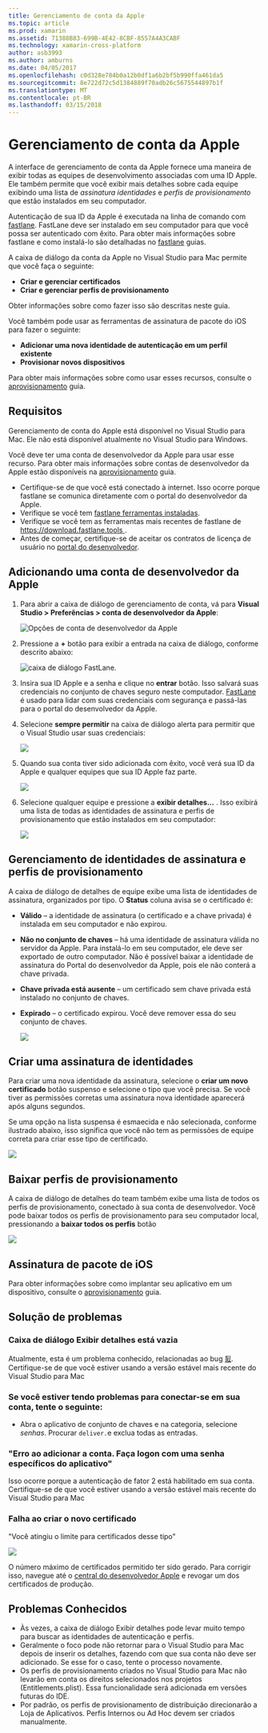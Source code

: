 ```yaml
---
title: Gerenciamento de conta da Apple
ms.topic: article
ms.prod: xamarin
ms.assetid: 71388B83-699B-4E42-8CBF-8557A4A3CABF
ms.technology: xamarin-cross-platform
author: asb3993
ms.author: amburns
ms.date: 04/05/2017
ms.openlocfilehash: c0d328e784b0a12b0df1a6b2bf5b990ffa461da5
ms.sourcegitcommit: 8e722d72c5d1384889f70adb26c5675544897b1f
ms.translationtype: MT
ms.contentlocale: pt-BR
ms.lasthandoff: 03/15/2018
---
```

# <a name="apple-account-management"></a>Gerenciamento de conta da Apple

A interface de gerenciamento de conta da Apple fornece uma maneira de exibir todas as equipes de desenvolvimento associadas com uma ID Apple. Ele também permite que você exibir mais detalhes sobre cada equipe exibindo uma lista de _assinatura identidades_ e _perfis de provisionamento_ que estão instalados em seu computador.

Autenticação de sua ID da Apple é executada na linha de comando com [fastlane](https://fastlane.tools/). FastLane deve ser instalado em seu computador para que você possa ser autenticado com êxito. Para obter mais informações sobre fastlane e como instalá-lo são detalhadas no [fastlane](~/ios/deploy-test/provisioning/fastlane/index.md) guias.

A caixa de diálogo da conta da Apple no Visual Studio para Mac permite que você faça o seguinte:

* **Criar e gerenciar certificados** 
* **Criar e gerenciar perfis de provisionamento** 

Obter informações sobre como fazer isso são descritas neste guia.

Você também pode usar as ferramentas de assinatura de pacote do iOS para fazer o seguinte:

* **Adicionar uma nova identidade de autenticação em um perfil existente** 
* **Provisionar novos dispositivos** 

Para obter mais informações sobre como usar esses recursos, consulte o [aprovisionamento](~/ios/get-started/installation/device-provisioning/index.md) guia.
️
## <a name="requirements"></a>Requisitos

Gerenciamento de conta do Apple está disponível no Visual Studio para Mac. Ele não está disponível atualmente no Visual Studio para Windows.

Você deve ter uma conta de desenvolvedor da Apple para usar esse recurso. Para obter mais informações sobre contas de desenvolvedor da Apple estão disponíveis na [aprovisionamento](~/ios/get-started/installation/device-provisioning/index.md) guia.

- Certifique-se de que você está conectado à internet. Isso ocorre porque fastlane se comunica diretamente com o portal do desenvolvedor da Apple.
- Verifique se você tem [fastlane ferramentas instaladas](~/ios/deploy-test/provisioning/fastlane/index.md#Installation).
- Verifique se você tem as ferramentas mais recentes de fastlane de [ https://download.fastlane.tools ](https://download.fastlane.tools).
- Antes de começar, certifique-se de aceitar os contratos de licença de usuário no [portal do desenvolvedor](https://developer.apple.com/account/).

## <a name="adding-an-apple-developer-account"></a>Adicionando uma conta de desenvolvedor da Apple

1. Para abrir a caixa de diálogo de gerenciamento de conta, vá para **Visual Studio > Preferências > conta de desenvolvedor da Apple**:

    ![Opções de conta de desenvolvedor da Apple](apple-account-management-images/image1.png)

2. Pressione a  **+**  botão para exibir a entrada na caixa de diálogo, conforme descrito abaixo: 

    ![caixa de diálogo FastLane.](apple-account-management-images/image2.png)

4. Insira sua ID Apple e a senha e clique no **entrar** botão. Isso salvará suas credenciais no conjunto de chaves seguro neste computador. [FastLane](~/ios/deploy-test/provisioning/fastlane/index.md) é usado para lidar com suas credenciais com segurança e passá-las para o portal do desenvolvedor da Apple.
 
5. Selecione **sempre permitir** na caixa de diálogo alerta para permitir que o Visual Studio usar suas credenciais:

    ![](apple-account-management-images/image4.png)

6. Quando sua conta tiver sido adicionada com êxito, você verá sua ID da Apple e qualquer equipes que sua ID Apple faz parte.

    ![](apple-account-management-images/image5.png)

7. Selecione qualquer equipe e pressione a **exibir detalhes...** . Isso exibirá uma lista de todas as identidades de assinatura e perfis de provisionamento que estão instalados em seu computador:

    ![](apple-account-management-images/image6.png)


<a name="managing" />


## <a name="managing-signing-identities-and-provisioning-profiles"></a>Gerenciamento de identidades de assinatura e perfis de provisionamento

A caixa de diálogo de detalhes de equipe exibe uma lista de identidades de assinatura, organizados por tipo. O **Status** coluna avisa se o certificado é: 

* **Válido** – a identidade de assinatura (o certificado e a chave privada) é instalada em seu computador e não expirou.

* **Não no conjunto de chaves** – há uma identidade de assinatura válida no servidor da Apple. Para instalá-lo em seu computador, ele deve ser exportado de outro computador. Não é possível baixar a identidade de assinatura do Portal do desenvolvedor da Apple, pois ele não conterá a chave privada.

* **Chave privada está ausente** – um certificado sem chave privada está instalado no conjunto de chaves.

* **Expirado** – o certificado expirou. Você deve remover essa do seu conjunto de chaves.

  ![](apple-account-management-images/image7.png)

## <a name="create-a-signing-identities"></a>Criar uma assinatura de identidades

Para criar uma nova identidade da assinatura, selecione o **criar um novo certificado** botão suspenso e selecione o tipo que você precisa. Se você tiver as permissões corretas uma assinatura nova identidade aparecerá após alguns segundos.

Se uma opção na lista suspensa é esmaecida e não selecionada, conforme ilustrado abaixo, isso significa que você não tem as permissões de equipe correta para criar esse tipo de certificado.

![](apple-account-management-images/image8.png)

## <a name="download-provisioning-profiles"></a>Baixar perfis de provisionamento

A caixa de diálogo de detalhes do team também exibe uma lista de todos os perfis de provisionamento, conectado à sua conta de desenvolvedor. Você pode baixar todos os perfis de provisionamento para seu computador local, pressionando a **baixar todos os perfis** botão

![](apple-account-management-images/image9.png)

## <a name="ios-bundle-signing"></a>Assinatura de pacote de iOS

Para obter informações sobre como implantar seu aplicativo em um dispositivo, consulte o [aprovisionamento](~/ios/get-started/installation/device-provisioning/index.md) guia.

## <a name="troubleshooting"></a>Solução de problemas

### <a name="view-details-dialog-is-empty"></a>Caixa de diálogo Exibir detalhes está vazia

Atualmente, esta é um problema conhecido, relacionadas ao bug [&#53906;](https://bugzilla.xamarin.com/show_bug.cgi?id=53906). Certifique-se de que você estiver usando a versão estável mais recente do Visual Studio para Mac

### <a name="if-you-are-experiencing-issues-logging-in-your-account-please-try-the-following"></a>Se você estiver tendo problemas para conectar-se em sua conta, tente o seguinte:

* Abra o aplicativo de conjunto de chaves e na categoria, selecione *senhas*. Procurar `deliver.`e exclua todas as entradas.

### <a name="error-adding-account-please-sign-in-with-an-app-specific-password"></a>"Erro ao adicionar a conta. Faça logon com uma senha específicos do aplicativo"

Isso ocorre porque a autenticação de fator 2 está habilitado em sua conta. Certifique-se de que você estiver usando a versão estável mais recente do Visual Studio para Mac

### <a name="failed-to-create-new-certificate"></a>Falha ao criar o novo certificado
"Você atingiu o limite para certificados desse tipo"

![](apple-account-management-images/image10.png)

O número máximo de certificados permitido ter sido gerado. Para corrigir isso, navegue até o [central do desenvolvedor Apple](https://developer.apple.com/account/ios/certificate/distribution) e revogar um dos certificados de produção.

## <a name="known-issues"></a>Problemas Conhecidos

* Às vezes, a caixa de diálogo Exibir detalhes pode levar muito tempo para buscar as identidades de autenticação e perfis.
* Geralmente o foco pode não retornar para o Visual Studio para Mac depois de inserir os detalhes, fazendo com que sua conta não deve ser adicionado. Se esse for o caso, tente o processo novamente.
* Os perfis de provisionamento criados no Visual Studio para Mac não levarão em conta os direitos selecionados nos projetos (Entitlements.plist). Essa funcionalidade será adicionada em versões futuras do IDE.
* Por padrão, os perfis de provisionamento de distribuição direcionarão a Loja de Aplicativos. Perfis Internos ou Ad Hoc devem ser criados manualmente.
